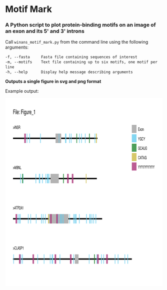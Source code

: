 # Motif Mark
### A Python script to plot protein-binding motifs on an image of an exon and its 5' and 3' introns

Call `winans_motif_mark.py` from the command line using the following arguments:

```
-f, --fasta     Fasta file containing sequences of interest
-m, --motifs    Text file containing up to six motifs, one motif per line
-h, --help      Display help message describing arguments
```

**Outputs a single figure in svg and png format**

Example output:

<img src="https://github.com/Natalie-Winans/motif-mark/blob/main/Figure_1.png" width="800" height="600" />









